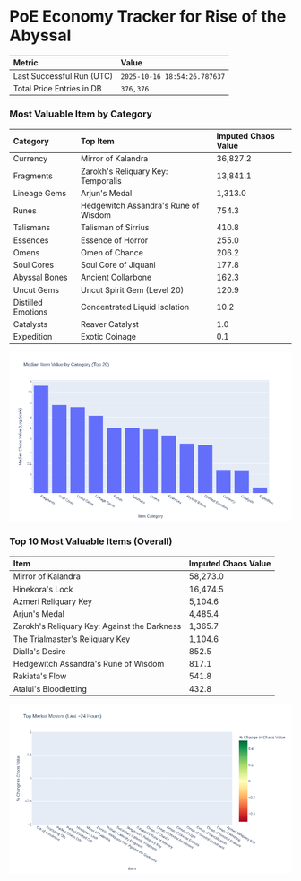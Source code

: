 # PoE Economy Tracker for Rise of the Abyssal

<!-- START_MAINTENANCE -->
| Metric | Value |
|:---|:---|
| Last Successful Run (UTC) | `2025-10-16 18:54:26.787637` |
| Total Price Entries in DB | `376,376` |

<!-- END_MAINTENANCE -->

<!-- START_DATAFRAME_DEBUG -->
<!-- END_DATAFRAME_DEBUG -->

<!-- START_CATEGORY_ANALYSIS -->
### Most Valuable Item by Category
| Category | Top Item | Imputed Chaos Value |
| :--- | :--- | :--- |
| Currency | Mirror of Kalandra | 36,827.2 |
| Fragments | Zarokh's Reliquary Key: Temporalis | 13,841.1 |
| Lineage Gems | Arjun's Medal | 1,313.0 |
| Runes | Hedgewitch Assandra's Rune of Wisdom | 754.3 |
| Talismans | Talisman of Sirrius | 410.8 |
| Essences | Essence of Horror | 255.0 |
| Omens | Omen of Chance | 206.2 |
| Soul Cores | Soul Core of Jiquani | 177.8 |
| Abyssal Bones | Ancient Collarbone | 162.3 |
| Uncut Gems | Uncut Spirit Gem (Level 20) | 120.9 |
| Distilled Emotions | Concentrated Liquid Isolation | 10.2 |
| Catalysts | Reaver Catalyst | 1.0 |
| Expedition | Exotic Coinage | 0.1 |


![Category Analysis Chart](charts/category_analysis.png)
<!-- END_ANALYSIS -->

<!-- START_ANALYSIS -->
### Top 10 Most Valuable Items (Overall)
| Item | Imputed Chaos Value |
| :--- | :--- |
| Mirror of Kalandra | 58,273.0 |
| Hinekora's Lock | 16,474.5 |
| Azmeri Reliquary Key | 5,104.6 |
| Arjun's Medal | 4,485.4 |
| Zarokh's Reliquary Key: Against the Darkness | 1,365.7 |
| The Trialmaster's Reliquary Key | 1,104.6 |
| Dialla's Desire | 852.5 |
| Hedgewitch Assandra's Rune of Wisdom | 817.1 |
| Rakiata's Flow | 541.8 |
| Atalui's Bloodletting | 432.8 |


![Market Movers Chart](charts/market_movers.png)
<!-- END_ANALYSIS -->
